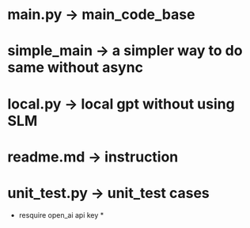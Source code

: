 # main.py -> main_code_base
# simple_main -> a simpler way to do same without async
# local.py -> local gpt without using SLM
# readme.md -> instruction
# unit_test.py -> unit_test cases


* resquire open_ai api key *
